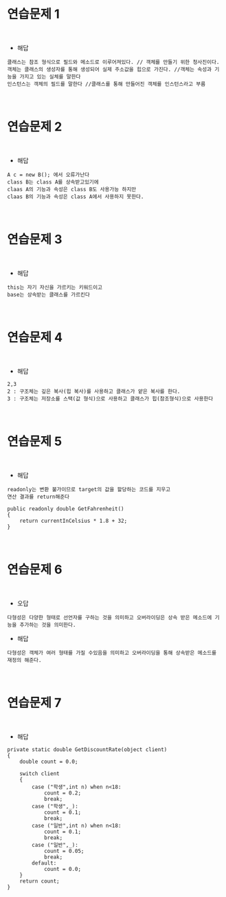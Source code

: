 # 연습문제 1

<br/>

- 해답
```
클래스는 참조 형식으로 필드와 메소드로 이루어져있다. // 객체를 만들기 위한 청사진이다.
객체는 클래스의 생성자를 통해 생성되어 실제 주소값을 힙으로 가진다. //객체는 속성과 기능을 가지고 있는 실체를 말한다
인스턴스는 객체의 필드를 말한다 //클래스를 통해 만들어진 객체를 인스턴스라고 부름
```
<br/>


# 연습문제 2
<br/>

- 해답
```
A c = new B(); 에서 오류가난다
class B는 class A를 상속받고있기에 
claas A의 기능과 속성은 class B도 사용가능 하지만
claas B의 기능과 속성은 class A에서 사용하지 못한다.
```

<br/>

# 연습문제 3
<br/>

- 해답
```
this는 자기 자신을 가르키는 키워드이고
base는 상속받는 클래스를 가르킨다
```

<br/>

# 연습문제 4
<br/>

- 해답
```
2,3
2 : 구조체는 깊은 복사(힙 복사)를 사용하고 클래스가 얕은 복사를 한다.
3 : 구조체는 저장소를 스택(값 형식)으로 사용하고 클래스가 힙(참조형식)으로 사용한다
```

<br/>

# 연습문제 5
<br/>

- 해답
```
readonly는 변환 불가이므로 target의 값을 할당하는 코드를 지우고
연산 결과를 return해준다

public readonly double GetFahrenheit()
{
    return currentInCelsius * 1.8 + 32;
}

```

<br/>

# 연습문제 6
<br/>

- 오답
```
다형성은 다양한 형태로 선언자를 구하는 것을 의미하고 오버라이딩은 상속 받은 메소드에 기능을 추가하는 것을 의미한다.
```

- 해답
```
다형성은 객체가 여러 형태를 가질 수있음을 의미하고 오버라이딩을 통해 상속받은 메소드를 재정의 해준다.
```

<br/>

# 연습문제 7
<br/>

- 해답
```
private static double GetDiscountRate(object client)
{
    double count = 0.0;

    switch client
    {
        case ("학생",int n) when n<18:
            count = 0.2;
            break;
        case ("학생",_):
            count = 0.1;
            break;
        case ("일반",int n) when n<18:
            count = 0.1;
            break;
        case ("일반",_):
            count = 0.05;
            break;
        default:
            count = 0.0;
    }
    return count;
}
```

<br/>